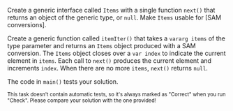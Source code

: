 

Create a generic interface called `Items` with a single function `next()` that
returns an object of the generic type, or `null`. Make `Items` usable for [SAM
conversions].

Create a generic function called `itemIter()` that takes a `vararg items` of the
type parameter and returns an `Items` object produced with a SAM conversion. The
`Items` object closes over a `var index` to indicate the current element in
`items`. Each call to `next()` produces the current element and increments
`index`. When there are no more `items`, `next()` returns `null`.

The code in `main()` tests your solution.

<sub> This task doesn't contain automatic tests,
so it's always marked as "Correct" when you run "Check".
Please compare your solution with the one provided! </sub>
